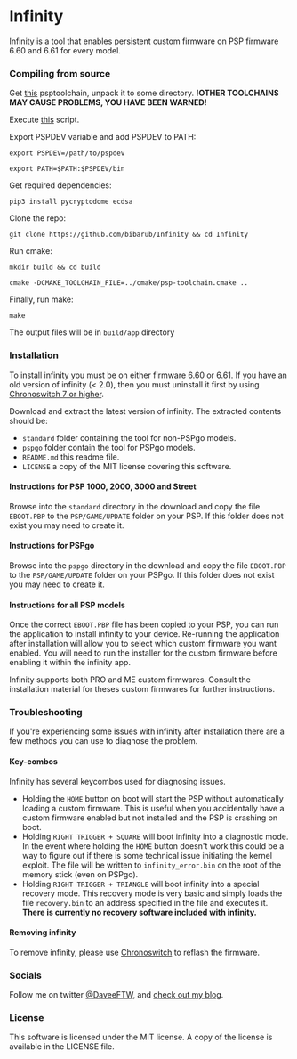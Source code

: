# Infinity

Infinity is a tool that enables persistent custom firmware on PSP firmware 6.60 and 6.61 for every model. 

### Compiling from source

Get [this](https://github.com/pspdev/pspdev/releases/tag/v20200623) psptoolchain, unpack it to some directory. **!OTHER TOOLCHAINS MAY CAUSE PROBLEMS, YOU HAVE BEEN WARNED!**

Execute [this](https://raw.githubusercontent.com/pspdev/pspdev/master/prepare-debian-ubuntu.sh) script.

Export PSPDEV variable and add PSPDEV to PATH:

`export PSPDEV=/path/to/pspdev`

`export PATH=$PATH:$PSPDEV/bin`

Get required dependencies:

`pip3 install pycryptodome ecdsa`

Clone the repo:

`git clone https://github.com/bibarub/Infinity && cd Infinity`

Run cmake:

`mkdir build && cd build`

`cmake -DCMAKE_TOOLCHAIN_FILE=../cmake/psp-toolchain.cmake ..`

Finally, run make:

`make`

The output files will be in `build/app` directory

### Installation
To install infinity you must be on either firmware 6.60 or 6.61. If you have an old version of infinity (< 2.0), then you must uninstall it first by using [Chronoswitch 7 or higher][1].

Download and extract the latest version of infinity. The extracted contents should be:
* `standard` folder containing the tool for non-PSPgo models.
* `pspgo` folder contain the tool for PSPgo models.
* `README.md` this readme file.
* `LICENSE` a copy of the MIT license covering this software.

#### Instructions for PSP 1000, 2000, 3000 and Street
Browse into the `standard` directory in the download and copy the file `EBOOT.PBP` to the `PSP/GAME/UPDATE` folder on your PSP. If this folder does not exist you may need to create it.

#### Instructions for PSPgo
Browse into the `pspgo` directory in the download and copy the file `EBOOT.PBP` to the `PSP/GAME/UPDATE` folder on your PSPgo. If this folder does not exist you may need to create it.

#### Instructions for all PSP models
Once the correct `EBOOT.PBP` file has been copied to your PSP, you can run the application to install infinity to your device. Re-running the application after installation will allow you to select which custom firmware you want enabled. You will need to run the installer for the custom firmware before enabling it within the infinity app.

Infinity supports both PRO and ME custom firmwares. Consult the installation material for theses custom firmwares for further instructions.

### Troubleshooting
If you're experiencing some issues with infinity after installation there are a few methods you can use to diagnose the problem.

#### Key-combos
Infinity has several keycombos used for diagnosing issues.

* Holding the `HOME` button on boot will start the PSP without automatically loading a custom firmware. This is useful when you accidentally have a custom firmware enabled but not installed and the PSP is crashing on boot.
* Holding `RIGHT TRIGGER + SQUARE` will boot infinity into a diagnostic mode. In the event where holding the `HOME` button doesn't work this could be a way to figure out if there is some technical issue initiating the kernel exploit. The file will be written to `infinity_error.bin` on the root of the memory stick (even on PSPgo).
* Holding `RIGHT TRIGGER + TRIANGLE` will boot infinity into a special recovery mode. This recovery mode is very basic and simply loads the file `recovery.bin` to an address specified in the file and executes it. **There is currently no recovery software included with infinity.**

#### Removing infinity
To remove infinity, please use [Chronoswitch][1] to reflash the firmware.

### Socials
Follow me on twitter [@DaveeFTW][2], and [check out my blog][3].

### License
This software is licensed under the MIT license. A copy of the license is available in the LICENSE file.

  [1]: https://github.com/DaveeFTW/chronoswitch
  [2]: https://twitter.com/DaveeFTW
  [3]: https://lolhax.org
